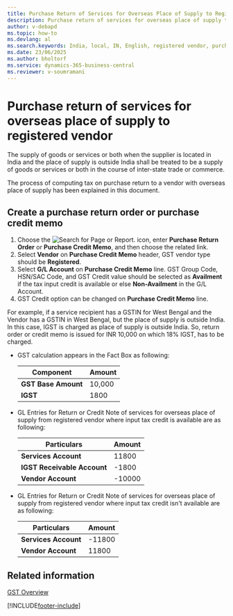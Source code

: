 ```yaml
---
title: Purchase Return of Services for Overseas Place of Supply to Registered Vendor
description: Purchase return of services for overseas place of supply to registered vendor
author: v-debapd
ms.topic: how-to
ms.devlang: al
ms.search.keywords: India, local, IN, English, registered vendor, purchase return of services, overseas place of supply
ms.date: 23/06/2025
ms.author: bholtorf
ms.service: dynamics-365-business-central
ms.reviewer: v-soumramani
---
```


# Purchase return of services for overseas place of supply to registered vendor

The supply of goods or services or both when the supplier is located in India and the place of supply is outside India shall be treated to be a supply of goods or services or both in the course of inter-state trade or commerce.

The process of computing tax on purchase return to a vendor with overseas place of supply has been explained in this document.

## Create a purchase return order or purchase credit memo

1. Choose the ![Search for Page or Report.](image/search_small.png "Search for Page or Report icon") icon, enter **Purchase Return Order** or **Purchase Credit Memo**, and then choose the related link.
1. Select **Vendor** on **Purchase Credit Memo** header, GST vendor type should be **Registered**.
1. Select **G/L Account** on **Purchase Credit Memo** line. GST Group Code, HSN/SAC Code, and GST Credit value should be selected as **Availment** if the tax input credit is available or else **Non-Availment** in the G/L Account. 
1. GST Credit option can be changed on **Purchase Credit Memo** line.

For example, if a service recipient has a GSTIN for West Bengal and the Vendor has a GSTIN in West Bengal, but the place of supply is outside India. In this case, IGST is charged as place of supply is outside India. So, return order or credit memo is issued for INR 10,000 on which 18% IGST, has to be charged.

- GST calculation appears in the Fact Box as following:

    |Component|Amount|
    |----------------------------------|---------------------------------------|  
    |**GST Base Amount**|10,000|  
    |**IGST**|1800|  

- GL Entries for Return or Credit Note of services for overseas place of supply from registered vendor where input tax credit is available are as following:

    |Particulars|Amount|
    |----------------------------------|---------------------------------------|  
    |**Services Account**|11800|  
    |**IGST Receivable Account**|-1800|  
    |**Vendor Account**|-10000|

- GL Entries for Return or Credit Note of services for overseas place of supply from registered vendor where input tax credit isn't available are as following:

    |Particulars|Amount|
    |----------------------------------|---------------------------------------|  
    |**Services Account**|-11800|  
    |**Vendor Account**|11800|

## Related information

[GST Overview](GST-001-Basic-Setup.md)

[!INCLUDE[footer-include](../../includes/footer-banner.md)]
